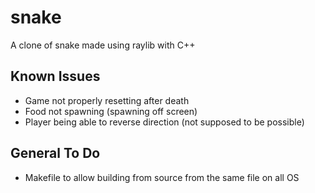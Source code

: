 # snake
A clone of snake made using raylib with C++

## Known Issues
- Game not properly resetting after death
- Food not spawning (spawning off screen) 
- Player being able to reverse direction (not supposed to be possible) 

## General To Do
- Makefile to allow building from source from the same file on all OS 